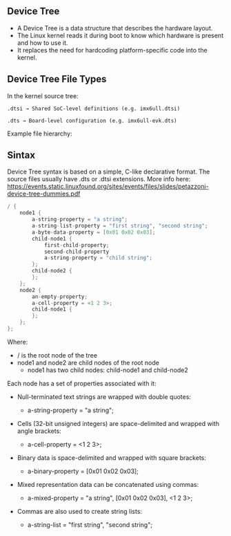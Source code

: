## Device Tree

- A Device Tree is a data structure that describes the hardware layout.
- The Linux kernel reads it during boot to know which hardware is present and how to use it.
- It replaces the need for hardcoding platform-specific code into the kernel.

## Device Tree File Types

In the kernel source tree:

    .dtsi → Shared SoC-level definitions (e.g. imx6ull.dtsi)

    .dts → Board-level configuration (e.g. imx6ull-evk.dts)

Example file hierarchy:

## Sintax
Device Tree syntax is based on a simple, C-like declarative format. The source files usually have .dts or .dtsi extensions.
More info here: https://events.static.linuxfound.org/sites/events/files/slides/petazzoni-device-tree-dummies.pdf
```c
/ {
    node1 {
        a-string-property = "a string";
        a-string-list-property = "first string", "second string";
        a-byte-data-property = [0x01 0x02 0x03];
        child-node1 {
            first-child-property;
            second-child-property
            a-string-property = "child string";
        };
        child-node2 {
        };
    };
    node2 {
        an-empty-property;
        a-cell-property = <1 2 3>;
        child-node1 {
        };
    };
};
```

Where:

- / is the root node of the tree
- node1 and node2 are child nodes of the root node
     - node1 has two child nodes: child-node1 and child-node2

Each node has a set of properties associated with it:

- Null-terminated text strings are wrapped with double quotes:
    - a-string-property = "a string";

- Cells (32-bit unsigned integers) are space-delimited and wrapped with angle brackets:
    - a-cell-property = <1 2 3>;

- Binary data is space-delimited and wrapped with square brackets:
    - a-binary-property = [0x01 0x02 0x03];

- Mixed representation data can be concatenated using commas:
    - a-mixed-property = "a string", [0x01 0x02 0x03], <1 2 3>;

- Commas are also used to create string lists:
    - a-string-list = "first string", "second string";

